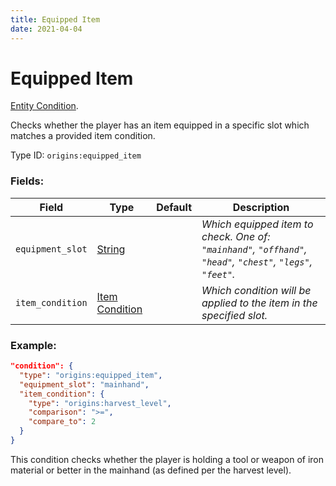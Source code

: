 ```yaml
---
title: Equipped Item
date: 2021-04-04
---
```

# Equipped Item

[Entity Condition](../entity_conditions.md).

Checks whether the player has an item equipped in a specific slot which matches a provided item condition.

Type ID: `origins:equipped_item`

### Fields:

Field  | Type | Default | Description
-------|------|---------|-------------
`equipment_slot` | [String](../data_types/string.md) | |  _Which equipped item to check. One of: `"mainhand"`, `"offhand"`, `"head"`, `"chest"`, `"legs"`, `"feet"`._
`item_condition` | [Item Condition](../data_types/item_condition.md) | |  _Which condition will be applied to the item in the specified slot._

### Example:

```json
"condition": {
  "type": "origins:equipped_item",
  "equipment_slot": "mainhand",
  "item_condition": {
    "type": "origins:harvest_level",
    "comparison": ">=",
    "compare_to": 2
  }
}
```

This condition checks whether the player is holding a tool or weapon of iron material or better in the mainhand (as defined per the harvest level).
